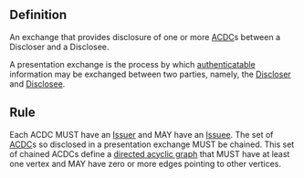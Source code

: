 ## Definition
An exchange that provides disclosure of one or more [ACDC](authentic-chained-data-container.md)s between a Discloser and a Disclosee.

A presentation exchange is the process by which [authenticatable](authentication.md) information may be exchanged between two parties, namely, the [Discloser](discloser) and [Disclosee](disclosee).

## Rule
Each ACDC MUST have an [Issuer](issuer.md) and MAY have an [Issuee](issues). The set of [ACDC](ACDC.md)s so disclosed in a presentation exchange MUST be chained. This set of chained ACDCs define a [directed acyclic graph](directed-acyclic-graph) that MUST have at least one vertex and MAY have zero or more edges pointing to other vertices.

